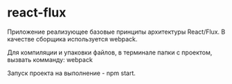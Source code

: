 # react-flux
Приложение реализующее базовые принципы архитектуры React/Flux.
В качестве сборщика используется webpack.

Для компиляции и упаковки файлов, в терминале папки с проектом, вызвать комманду:
webpack

Запуск проекта на выполнение - npm start.

